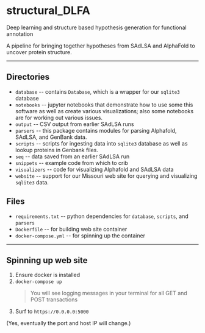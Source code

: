 # structural_DLFA
Deep learning and structure based hypothesis generation for functional annotation

A pipeline for bringing together hypotheses from SAdLSA and AlphaFold to uncover 
protein structure.

----

## Directories

* `database` -- contains `Database`, which is a wrapper for our `sqlite3` 
  database
* `notebooks` -- jupyter notebooks that demonstrate how to use some this 
  software as well as create various visualizations; also some notebooks are 
  for working out various issues.
* `output` -- CSV output from earlier SAdLSA runs
* `parsers` -- this package contains modules for parsing Alphafold, SAdLSA, 
  and GenBank data.
* `scripts` -- scripts for ingesting data into `sqlite3` database as well as 
  lookup proteins in Genbank files.
* `seq` -- data saved from an earlier SAdLSA run
* `snippets` -- example code from which to crib
* `visualizers` -- code for visualizing Alphafold and SAdLSA data
* `website` -- support for our Missouri web site for querying and 
  visualizing `sqlite3` data.

## Files

* `requirements.txt` -- python dependencies for `database`, `scripts`, and 
  `parsers`
* `Dockerfile` -- for building web site container
* `docker-compose.yml` -- for spinning up the container

----

## Spinning up web site

1. Ensure docker is installed
2. `docker-compose up`
   > You will see logging messages in your terminal for all GET and POST 
   > transactions
3. Surf to `https://0.0.0.0:5000`

(Yes, eventually the port and host IP will change.)
